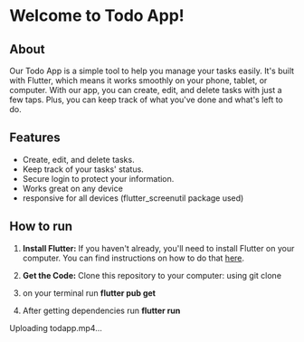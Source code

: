 # Welcome to  Todo App!

## About
Our Todo App is a simple tool to help you manage your tasks easily. It's built with Flutter, which means it works smoothly on your phone, tablet, or computer. With our app, you can create, edit, and delete tasks with just a few taps. Plus, you can keep track of what you've done and what's left to do.

## Features
- Create, edit, and delete tasks.
- Keep track of your tasks' status.
- Secure login to protect your information.
- Works great on any device
- responsive for all devices (flutter_screenutil package used)

## How to run
1. **Install Flutter:** If you haven't already, you'll need to install Flutter on your computer. You can find instructions on how to do that [here](https://flutter.dev/docs/get-started/install).

2. **Get the Code:** Clone this repository to your computer: using git clone 
3. on your terminal run **flutter pub get**
4. After getting dependencies run **flutter run**


Uploading todapp.mp4…

